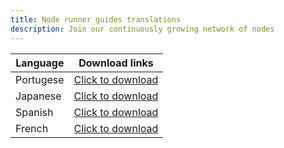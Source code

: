 ```yaml
---
title: Node runner guides translations
description: Join our continuously growing network of nodes
---
```


| Language  	| Download links                                                                                          	|
|-----------	|---------------------------------------------------------------------------------------------------------	|
| Portugese 	| [Click to download](https://drive.google.com/file/d/1C3YU9Qwvae-WJfxbCit494bA3qcYxylY/view?usp=sharing) 	|
| Japanese  	| [Click to download](https://drive.google.com/file/d/15rhi_RqFhlSK88E1Xp6avu0CgirRIHee/view?usp=sharing) 	|
| Spanish   	| [Click to download](https://drive.google.com/file/d/15rhi_RqFhlSK88E1Xp6avu0CgirRIHee/view)             	|
| French    	| [Click to download](https://drive.google.com/file/d/15rhi_RqFhlSK88E1Xp6avu0CgirRIHee/view)             	|
